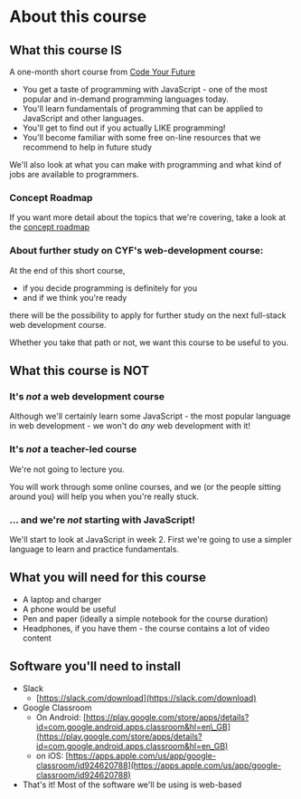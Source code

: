 # About this course

## What this course IS

A one-month short course from [Code Your Future](https://codeyourfuture.io/)

* You get a taste of programming with JavaScript - one of the most popular and in-demand programming languages today.
* You'll learn fundamentals of programming that can be applied to JavaScript and other languages.
* You'll get to find out if you actually LIKE programming!
* You'll become familiar with some free on-line resources that we recommend to help in future study

We'll also look at what you can make with programming and what kind of jobs are available to programmers.

### Concept Roadmap

If you want more detail about the topics that we're covering, take a look at the [concept roadmap](other-resources/roadmap-of-concepts.md)

### About further study on CYF's web-development course:

At the end of this short course,

* if you decide programming is definitely for you
* and if we think you're ready

there will be the possibility to apply for further study on the next full-stack web development course.

Whether you take that path or not, we want this course to be useful to you.

## What this course is NOT

### It's _not_ a web development course

Although we'll certainly learn some JavaScript - the most popular language in web development - we won't do _any_ web development with it!

### It's _not_ a teacher-led course

We're not going to lecture you.

You will work through some online courses, and we \(or the people sitting around you\) will help you when you're really stuck.

### … and we're _not_ starting with JavaScript!

We'll start to look at JavaScript in week 2. First we're going to use a simpler language to learn and practice fundamentals.

## What you will need for this course

* A laptop and charger
* A phone would be useful
* Pen and paper \(ideally a simple notebook for the course duration\)
* Headphones, if you have them - the course contains a lot of video content

## Software you'll need to install

* Slack
  * [https://slack.com/download](https://slack.com/download)
* Google Classroom
  * On Android: [https://play.google.com/store/apps/details?id=com.google.android.apps.classroom&hl=en\_GB](https://play.google.com/store/apps/details?id=com.google.android.apps.classroom&hl=en_GB)
  * on iOS: [https://apps.apple.com/us/app/google-classroom/id924620788](https://apps.apple.com/us/app/google-classroom/id924620788) 
* That's it! Most of the software we'll be using is web-based

